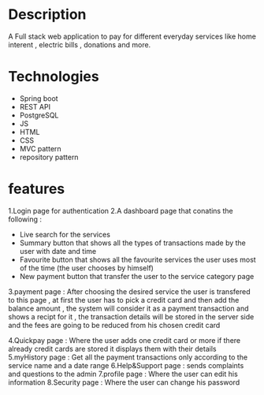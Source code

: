 # Description
 A Full stack web application to pay for different everyday services like home interent , electric bills , donations and more.

 # Technologies
 - Spring boot
 - REST API
 - PostgreSQL
 - JS
 - HTML
 - CSS
 - MVC pattern 
 - repository pattern

 # features
 1.Login page for authentication
 2.A dashboard page that conatins the following :
 - Live search for the services
 - Summary button that shows all the types of transactions made by the user with date and time
 - Favourite button that shows all the favourite services the user uses most of the time (the user chooses by himself)
 - New payment button that transfer the user to the service category page

 3.payment page : 
     After choosing the desired service the user is transfered to this page , at first the user has to pick a credit card and then 
     add the balance amount , the system will consider it as a payment transaction and shows a recipt for it , the transaction details 
     will be stored in the server side and the fees are going to be reduced from his chosen credit card
 
 4.Quickpay page :
   Where the user adds one credit card or more if there already credit cards are stored it displays them with their details
 5.myHistory page :
   Get all the payment transactions only according to the service name and a date range
 6.Help&Support page :
   sends complaints and questions to the admin
 7.profile page  : Where the user can edit his information
 8.Security page : Where the user can change his password
   
    
